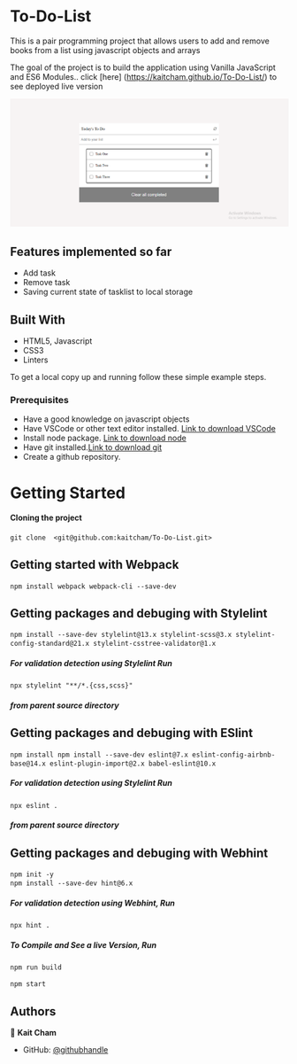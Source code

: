 # To-Do-List


This is a pair programming project that allows users to add and remove books from a list using javascript objects and arrays

The goal of the project is to build the application using Vanilla JavaScript and ES6 Modules.. click [here] (https://kaitcham.github.io/To-Do-List/) to see deployed live version

![screenshot](images/Capture.PNG)

## Features implemented so far
- Add task
- Remove task
- Saving current state of tasklist to local storage

## Built With

- HTML5, Javascript
- CSS3
- Linters

To get a local copy up and running follow these simple example steps.

### Prerequisites
- Have a good knowledge on javascript objects
- Have VSCode or other text editor installed. [Link to download VSCode](https://code.visualstudio.com/download)
- Install node package. [Link to download node](https://nodejs.org/en/download/)
- Have git installed.[Link to download git](https://git-scm.com/downloads)
- Create a github repository.

# Getting Started

#### Cloning the project

```
git clone  <git@github.com:kaitcham/To-Do-List.git>
```

## Getting started with Webpack

```
npm install webpack webpack-cli --save-dev
```

## Getting packages and debuging with Stylelint

```
npm install --save-dev stylelint@13.x stylelint-scss@3.x stylelint-config-standard@21.x stylelint-csstree-validator@1.x
```

##### For validation detection using Stylelint Run

```
npx stylelint "**/*.{css,scss}"
```

##### from parent source directory

## Getting packages and debuging with ESlint

```
npm install npm install --save-dev eslint@7.x eslint-config-airbnb-base@14.x eslint-plugin-import@2.x babel-eslint@10.x
```

##### For validation detection using Stylelint Run

```
npx eslint .
```

##### from parent source directory

## Getting packages and debuging with Webhint

```
npm init -y
npm install --save-dev hint@6.x
```

##### For validation detection using Webhint, Run

```
npx hint .
```

##### To Compile and See a live Version,  Run
```
npm run build
```
```
npm start
```


## Authors

👤 **Kait Cham**

- GitHub: [@githubhandle](https://github.com/kaitcham)